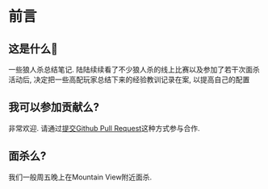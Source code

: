 # 前言

## 这是什么👻

一些狼人杀总结笔记.
陆陆续续看了不少狼人杀的线上比赛以及参加了若干次面杀活动后, 决定把一些高配玩家总结下来的经验教训记录在案, 以提高自己的配置

## 我可以参加贡献么?

非常欢迎. 请通过[提交Github Pull Request](https://help.github.com/articles/about-pull-requests/)这种方式参与合作.

## 面杀么?
我们一般周五晚上在Mountain View附近面杀.
